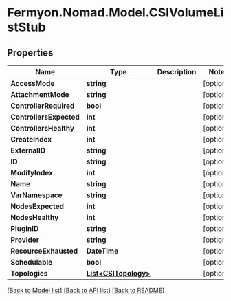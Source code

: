 # Fermyon.Nomad.Model.CSIVolumeListStub

## Properties

Name | Type | Description | Notes
------------ | ------------- | ------------- | -------------
**AccessMode** | **string** |  | [optional] 
**AttachmentMode** | **string** |  | [optional] 
**ControllerRequired** | **bool** |  | [optional] 
**ControllersExpected** | **int** |  | [optional] 
**ControllersHealthy** | **int** |  | [optional] 
**CreateIndex** | **int** |  | [optional] 
**ExternalID** | **string** |  | [optional] 
**ID** | **string** |  | [optional] 
**ModifyIndex** | **int** |  | [optional] 
**Name** | **string** |  | [optional] 
**VarNamespace** | **string** |  | [optional] 
**NodesExpected** | **int** |  | [optional] 
**NodesHealthy** | **int** |  | [optional] 
**PluginID** | **string** |  | [optional] 
**Provider** | **string** |  | [optional] 
**ResourceExhausted** | **DateTime** |  | [optional] 
**Schedulable** | **bool** |  | [optional] 
**Topologies** | [**List&lt;CSITopology&gt;**](CSITopology.md) |  | [optional] 

[[Back to Model list]](../README.md#documentation-for-models) [[Back to API list]](../README.md#documentation-for-api-endpoints) [[Back to README]](../README.md)

